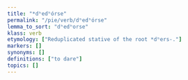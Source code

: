 ```yaml
---
title: "*dʰedʰórse"
permalink: "/pie/verb/dʰedʰórse"
lemma_to_sort: "dʰedʰorse"
klass: verb
etymology: ["Reduplicated stative of the root *dʰers-."]
markers: []
synonyms: []
definitions: ["to dare"]
topics: []
---
```

